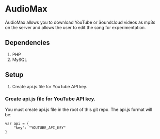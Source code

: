 # AudioMax
AudioMax allows you to download YouTube or Soundcloud videos as mp3s on the server and allows the user to edit the song for experimentation.

## Dependencies

1. PHP
2. MySQL

## Setup

1. Create api.js file for YouTube API key.

### Create api.js file for YouTube API key.

You must create api.js file in the root of this git repo. The api.js format will be:

```
var api = {
	"key": "YOUTUBE_API_KEY"
}
```